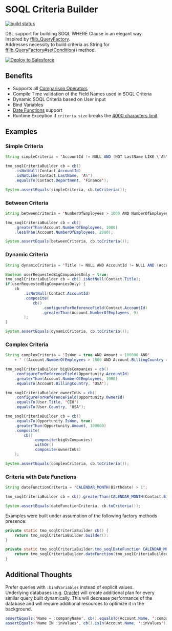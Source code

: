 # SOQL Criteria Builder

[![build status](https://circleci.com/gh/testmyorgdotcom/soql-criteria-builder.svg?style=svg)](https://app.circleci.com/pipelines/github/testmyorgdotcom/soql-criteria-builder?branch=main&filter=all)

DSL support for building SOQL WHERE Clause in an elegant way.  
Inspired by [fflib_QueryFactory](https://github.com/apex-enterprise-patterns/fflib-apex-common/blob/master/sfdx-source/apex-common/main/classes/fflib_QueryFactory.cls).  
Addresses necessity to build criteria as String for [fflib_QueryFactory#setCondition()](https://github.com/apex-enterprise-patterns/fflib-apex-common/blob/397fa3574bf57866660d6737e2060f2f171d130a/sfdx-source/apex-common/main/classes/fflib_QueryFactory.cls#L298) method.

<a href="https://githubsfdeploy.herokuapp.com?owner=testmyorgdotcom&repo=soql-criteria-builder&ref=main">
  <img alt="Deploy to Salesforce"
       src="https://raw.githubusercontent.com/afawcett/githubsfdeploy/master/deploy.png">
</a>

## Benefits

- Supports all [Comparison Operators](https://developer.salesforce.com/docs/atlas.en-us.232.0.soql_sosl.meta/soql_sosl/sforce_api_calls_soql_select_comparisonoperators.htm)
- Compile Time validation of the Field Names used in SOQL Criteria
- Dynamic SOQL Criteria based on User input
- Bind Variables
- [Date Functions](https://developer.salesforce.com/docs/atlas.en-us.232.0.soql_sosl.meta/soql_sosl/sforce_api_calls_soql_select_date_functions.htm) support
- Runtime Exception if `criteria size` breaks the [4000 characters limit](https://developer.salesforce.com/docs/atlas.en-us.232.0.soql_sosl.meta/soql_sosl/sforce_api_calls_soql_select_conditionexpression.htm)

## Examples

### Simple Criteria

```java
String simpleCriteria = 'AccountId != NULL AND (NOT LastName LIKE \'A%\') AND Department = \'Finance\'';

tmo_soqlCriteriaBuilder cb = cb()
    .isNotNull(Contact.AccountId)
    .isNotLike(Contact.LastName, 'A%')
    .equalsTo(Contact.Department, 'Finance');

System.assertEquals(simpleCriteria, cb.toCriteria());
```

### Between Criteria

```java
String betweenCriteria = 'NumberOfEmployees > 1000 AND NumberOfEmployees < 2000';

tmo_soqlCriteriaBuilder cb = cb()
    .greaterThan(Account.NumberOfEmployees, 1000)
    .lessThan(Account.NumberOfEmployees, 2000);

System.assertEquals(betweenCriteria, cb.toCriteria());
```

### Dynamic Criteria

```java
String dynamicCriteria = 'Title != NULL AND AccountId != NULL AND (Account.NumberOfEmployees > 9)';

Boolean userRequestedBigCompaniesOnly = true;
tmo_soqlCriteriaBuilder cb = cb().isNotNull(Contact.Title);
if(userRequestedBigCompaniesOnly) {
    cb
        .isNotNull(Contact.AccountId)
        .composite(
            cb()
                .configureForReferenceField(Contact.AccountId)
                .greaterThan(Account.NumberOfEmployees, 9)
        );
}

System.assertEquals(dynamicCriteria, cb.toCriteria());
```

### Complex Criteria

```java
String complexCriteria = 'IsWon = true AND Amount > 100000 AND'
    + ' ((Account.NumberOfEmployees > 1000 AND Account.BillingCountry = \'USA\') OR (Owner.Title = \'CEO\' AND Owner.Country = \'USA\'))';

tmo_soqlCriteriaBuilder bigUsCompanies = cb()
    .configureForReferenceField(Opportunity.AccountId)
    .greaterThan(Account.NumberOfEmployees, 1000)
    .equalsTo(Account.BillingCountry, 'USA');

tmo_soqlCriteriaBuilder ownerInUs = cb()
    .configureForReferenceField(Opportunity.OwnerId)
    .equalsTo(User.Title, 'CEO')
    .equalsTo(User.Country, 'USA');

tmo_soqlCriteriaBuilder cb = cb()
    .equalsTo(Opportunity.IsWon, true)
    .greaterThan(Opportunity.Amount, 100000)
    .composite(
        cb()
            .composite(bigUsCompanies)
            .withOr()
            .composite(ownerInUs)
    );

System.assertEquals(complexCriteria, cb.toCriteria());
```

### Criteria with Date Functions

```java
String dateFunctionCriteria = 'CALENDAR_MONTH(Birthdate) > 1';

tmo_soqlCriteriaBuilder cb = cb().greaterThan(CALENDAR_MONTH(Contact.Birthdate), 1');

System.assertEquals(dateFunctionCriteria, cb.toCriteria());
```

Examples were built under assumption of the following factory methods presence:

```java
private static tmo_soqlCriteriaBuilder cb() {
    return tmo_soqlCriteriaBuilder.builder();
}

private static tmo_soqlCriteriaBuilder.tmo_soqlDateFunction CALENDAR_MONTH(Schema.SObjectField field) {
    return tmo_soqlCriteriaBuilder.dateFunction(tmo_soqlCriteriaBuilder.DateFunction.CALENDAR_MONTH, field);
}
```

## Additional Thoughts

Prefer queries with `:bindVariables` instead of explicit values.  
Underlying databases (e.g. [Oracle](https://blogs.oracle.com/sql/post/improve-sql-query-performance-by-using-bind-variables)) will create additional plan for every similar query built dynamically. This will decrease performance of the database and will require additional resources to optimize it in the background.

```java
assertEquals('Name = :companyName', cb().equalsTo(Account.Name, ':companyName'));
assertEquals('Name IN :inValues', cb().isIn(Account.Name, ':inValues'));
```
